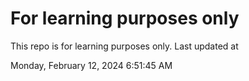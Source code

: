 # For learning purposes only
This repo is for learning purposes only.
Last updated at

Monday, February 12, 2024 6:51:45 AM

